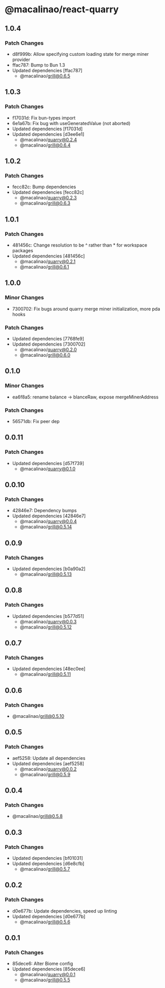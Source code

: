 # @macalinao/react-quarry

## 1.0.4

### Patch Changes

- d8f999b: Allow specifying custom loading state for merge miner provider
- ffac787: Bump to Bun 1.3
- Updated dependencies [ffac787]
  - @macalinao/grill@0.6.5

## 1.0.3

### Patch Changes

- f17031d: Fix bun-types import
- 6e1a67b: Fix bug with useGeneratedValue (not aborted)
- Updated dependencies [f17031d]
- Updated dependencies [d3ee6e1]
  - @macalinao/quarry@0.2.4
  - @macalinao/grill@0.6.4

## 1.0.2

### Patch Changes

- fecc82c: Bump dependencies
- Updated dependencies [fecc82c]
  - @macalinao/quarry@0.2.3
  - @macalinao/grill@0.6.3

## 1.0.1

### Patch Changes

- 481456c: Change resolution to be ^ rather than \* for workspace packages
- Updated dependencies [481456c]
  - @macalinao/quarry@0.2.1
  - @macalinao/grill@0.6.1

## 1.0.0

### Minor Changes

- 7300702: Fix bugs around quarry merge miner initialization, more pda hooks

### Patch Changes

- Updated dependencies [7768fe9]
- Updated dependencies [7300702]
  - @macalinao/quarry@0.2.0
  - @macalinao/grill@0.6.0

## 0.1.0

### Minor Changes

- ea6f8a5: rename balance -> blanceRaw, expose mergeMinerAddress

### Patch Changes

- 56571db: Fix peer dep

## 0.0.11

### Patch Changes

- Updated dependencies [d57f739]
  - @macalinao/quarry@0.1.0

## 0.0.10

### Patch Changes

- 42846e7: Dependency bumps
- Updated dependencies [42846e7]
  - @macalinao/quarry@0.0.4
  - @macalinao/grill@0.5.14

## 0.0.9

### Patch Changes

- Updated dependencies [b0a90a2]
  - @macalinao/grill@0.5.13

## 0.0.8

### Patch Changes

- Updated dependencies [b577d51]
  - @macalinao/quarry@0.0.3
  - @macalinao/grill@0.5.12

## 0.0.7

### Patch Changes

- Updated dependencies [48ec0ee]
  - @macalinao/grill@0.5.11

## 0.0.6

### Patch Changes

- @macalinao/grill@0.5.10

## 0.0.5

### Patch Changes

- aef5258: Update all dependencies
- Updated dependencies [aef5258]
  - @macalinao/quarry@0.0.2
  - @macalinao/grill@0.5.9

## 0.0.4

### Patch Changes

- @macalinao/grill@0.5.8

## 0.0.3

### Patch Changes

- Updated dependencies [bf01031]
- Updated dependencies [d6e8cfb]
  - @macalinao/grill@0.5.7

## 0.0.2

### Patch Changes

- d0e677b: Update dependencies, speed up linting
- Updated dependencies [d0e677b]
  - @macalinao/grill@0.5.6

## 0.0.1

### Patch Changes

- 85dece6: Alter Biome config
- Updated dependencies [85dece6]
  - @macalinao/quarry@0.0.1
  - @macalinao/grill@0.5.5
